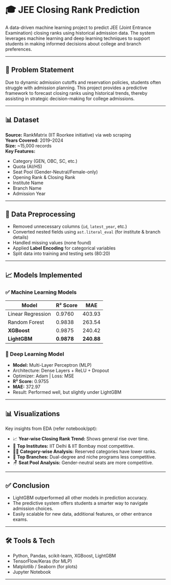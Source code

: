 # 🎓 JEE Closing Rank Prediction

A data-driven machine learning project to predict JEE (Joint Entrance Examination) closing ranks using historical admission data. The system leverages machine learning and deep learning techniques to support students in making informed decisions about college and branch preferences.

---

## 🧠 Problem Statement

Due to dynamic admission cutoffs and reservation policies, students often struggle with admission planning. This project provides a predictive framework to forecast closing ranks using historical trends, thereby assisting in strategic decision-making for college admissions.

---

## 📊 Dataset

**Source:** RankMatrix (IIT Roorkee initiative) via web scraping  
**Years Covered:** 2019–2024  
**Size:** ~15,000 records  
**Key Features:**
- Category (GEN, OBC, SC, etc.)
- Quota (AI/HS)
- Seat Pool (Gender-Neutral/Female-only)
- Opening Rank & Closing Rank
- Institute Name
- Branch Name
- Admission Year

---

## 🧹 Data Preprocessing

- Removed unnecessary columns (`id`, `latest_year`, etc.)
- Converted nested fields using `ast.literal_eval` (for institute & branch details)
- Handled missing values (none found)
- Applied **Label Encoding** for categorical variables
- Split data into training and testing sets (80:20)

---

## 📈 Models Implemented

### ✅ Machine Learning Models
| Model | R² Score | MAE |
|-------|----------|-----|
| Linear Regression | 0.9760 | 403.93 |
| Random Forest | 0.9838 | 263.54 |
| **XGBoost** | 0.9875 | 240.42 |
| **LightGBM** | **0.9878** | **240.88** |

### 🤖 Deep Learning Model
- **Model:** Multi-Layer Perceptron (MLP)
- Architecture: Dense Layers + ReLU + Dropout
- Optimizer: Adam | Loss: MSE  
- **R² Score:** 0.9755  
- **MAE:** 372.97  
- Result: Performed well, but slightly under LightGBM

---

## 📊 Visualizations

Key insights from EDA (refer notebook/ppt):
- 📈 **Year-wise Closing Rank Trend:** Shows general rise over time.
- 🏫 **Top Institutes:** IIT Delhi & IIT Bombay most competitive.
- 🧑‍🎓 **Category-wise Analysis:** Reserved categories have lower ranks.
- 🧪 **Top Branches:** Dual-degree and niche programs less competitive.
- 🪑 **Seat Pool Analysis:** Gender-neutral seats are more competitive.

---

## ✅ Conclusion

- LightGBM outperformed all other models in prediction accuracy.
- The predictive system offers students a smarter way to navigate admission choices.
- Easily scalable for new data, additional features, or other entrance exams.

---

## 🛠️ Tools & Tech

- Python, Pandas, scikit-learn, XGBoost, LightGBM
- TensorFlow/Keras (for MLP)
- Matplotlib / Seaborn (for plots)
- Jupyter Notebook

---
